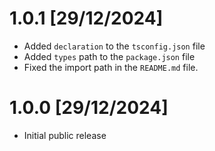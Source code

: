 # 1.0.1 [29/12/2024]
- Added <code>declaration</code> to the <code>tsconfig.json</code> file
- Added <code>types</code> path to the <code>package.json</code> file
- Fixed the import path in the <code>README.md</code> file.

# 1.0.0 [29/12/2024]
- Initial public release